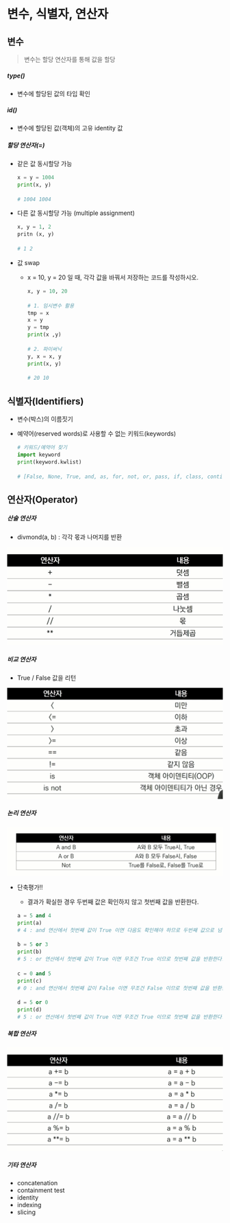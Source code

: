 # 변수, 식별자, 연산자

## 변수

> 변수는 할당 연산자를 통해 값을 할당

##### type() 

- 변수에 할당된 값의 타입 확인

##### id()

- 변수에 할당된 값(객체)의 고유 identity 값

##### 할당 연산자(=)

- 같은 값 동시할당 가능

  ```python
  x = y = 1004
  print(x, y)
  
  # 1004 1004
  ```

- 다른 값 동시할당 가능 (multiple assignment)

  ```python
  x, y = 1, 2
  pritn (x, y)
  
  # 1 2
  ```

- 값 swap

  - x = 10, y = 20 일 때, 각각 값을 바꿔서 저장하는 코드를 작성하시오.

    ```python
    x, y = 10, 20
    
    # 1. 임시변수 활용
    tmp = x
    x = y
    y = tmp
    print(x ,y)
    
    # 2. 파이써닉
    y, x = x, y
    print(x, y)
    
    # 20 10
    ```

    

## 식별자(Identifiers)

- 변수(박스)의 이름짓기

- 예약어(reserved words)로 사용할 수 없는 키워드(keywords)

  ```python
  # 키워드/예약어 찾기
  import keyword
  print(keyword.kwlist)
  
  # [False, None, True, and, as, for, not, or, pass, if, class, continue,...]
  ```

  

## 연산자(Operator)

##### 산술 연산자

- divmond(a, b) : 각각 몫과 나머지를 반환

<img src="Python_Variable,Identifier, Operator.assets/image-20210721082345372.png">

##### 비교 연산자

- True / False 값을 리턴

<img src="Python_Variable,Identifier, Operator.assets/image-20210801235931210-7829972.png">



##### 논리 연산자

<img src="Python_Variable,Identifier, Operator.assets/image-20210721082655223-7827442.png">



- 단축평가!!

  - 결과가 확실한 경우 두번째 값은 확인하지 않고 첫번째 값을 반환한다.

  ```python
  a = 5 and 4
  print(a)
  # 4 : and 연산에서 첫번째 값이 True 이면 다음도 확인해야 하므로 두번째 값으로 넘어간다.
  
  b = 5 or 3
  print(b)
  # 5 : or 연산에서 첫번째 값이 True 이면 무조건 True 이므로 첫번째 값을 반환한다.
  
  c = 0 and 5
  print(c)
  # 0 : and 연산에서 첫번째 값이 False 이면 무조건 False 이므로 첫번째 값을 반환한다.
  
  d = 5 or 0
  print(d)
  # 5 : or 연산에서 첫번째 값이 True 이면 무조건 True 이므로 첫번째 값을 반환한다.
  ```

  

##### 복합 연산자



<img src="Python_Variable,Identifier, Operator.assets/image-20210721083433403.png">



##### 기타 연산자

- concatenation
- containment test
- identity
- indexing
- slicing
